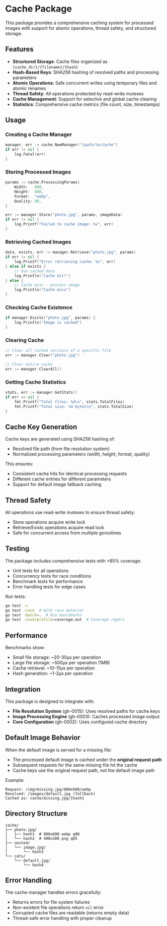 # Cache Package

This package provides a comprehensive caching system for processed images with support for atomic operations, thread safety, and structured storage.

## Features

- **Structured Storage**: Cache files organized as `{cache_dir}/{filename}/{hash}`
- **Hash-Based Keys**: SHA256 hashing of resolved paths and processing parameters
- **Atomic Operations**: Safe concurrent writes using temporary files and atomic renames
- **Thread Safety**: All operations protected by read-write mutexes
- **Cache Management**: Support for selective and global cache clearing
- **Statistics**: Comprehensive cache metrics (file count, size, timestamps)

## Usage

### Creating a Cache Manager

```go
manager, err := cache.NewManager("/path/to/cache")
if err != nil {
    log.Fatal(err)
}
```

### Storing Processed Images

```go
params := cache.ProcessingParams{
    Width:   800,
    Height:  600,
    Format:  "webp",
    Quality: 90,
}

err := manager.Store("photo.jpg", params, imageData)
if err != nil {
    log.Printf("Failed to cache image: %v", err)
}
```

### Retrieving Cached Images

```go
data, exists, err := manager.Retrieve("photo.jpg", params)
if err != nil {
    log.Printf("Error retrieving cache: %v", err)
} else if exists {
    // Use cached data
    log.Println("Cache hit!")
} else {
    // Cache miss - process image
    log.Println("Cache miss")
}
```

### Checking Cache Existence

```go
if manager.Exists("photo.jpg", params) {
    log.Println("Image is cached")
}
```

### Clearing Cache

```go
// Clear all cached versions of a specific file
err := manager.Clear("photo.jpg")

// Clear entire cache
err := manager.ClearAll()
```

### Getting Cache Statistics

```go
stats, err := manager.GetStats()
if err == nil {
    fmt.Printf("Total files: %d\n", stats.TotalFiles)
    fmt.Printf("Total size: %d bytes\n", stats.TotalSize)
}
```

## Cache Key Generation

Cache keys are generated using SHA256 hashing of:
- Resolved file path (from file resolution system)
- Normalized processing parameters (width, height, format, quality)

This ensures:
- Consistent cache hits for identical processing requests
- Different cache entries for different parameters
- Support for default image fallback caching

## Thread Safety

All operations use read-write mutexes to ensure thread safety:
- Store operations acquire write lock
- Retrieve/Exists operations acquire read lock
- Safe for concurrent access from multiple goroutines

## Testing

The package includes comprehensive tests with >85% coverage:
- Unit tests for all operations
- Concurrency tests for race conditions
- Benchmark tests for performance
- Error handling tests for edge cases

Run tests:
```bash
go test -v
go test -race  # With race detector
go test -bench=.  # Run benchmarks
go test -coverprofile=coverage.out  # Coverage report
```

## Performance

Benchmarks show:
- Small file storage: ~20-30μs per operation
- Large file storage: ~500μs per operation (1MB)
- Cache retrieval: ~10-15μs per operation
- Hash generation: ~1-2μs per operation

## Integration

This package is designed to integrate with:
- **File Resolution System** (gh-0015): Uses resolved paths for cache keys
- **Image Processing Engine** (gh-0003): Caches processed image output
- **Core Configuration** (gh-0002): Uses configured cache directory

## Default Image Behavior

When the default image is served for a missing file:
- The processed default image is cached under the **original request path**
- Subsequent requests for the same missing file hit the cache
- Cache keys use the original request path, not the default image path

Example:
```
Request: /img/missing.jpg/800x600/webp
Resolved: /images/default.jpg (fallback)
Cached as: cache/missing.jpg/{hash}
```

## Directory Structure

```
cache/
├── photo.jpg/
│   ├── hash1  # 800x600 webp q90
│   └── hash2  # 400x300 png q85
├── nested/
│   └── image.jpg/
│       └── hash3
└── cats/
    └── default.jpg/
        └── hash4
```

## Error Handling

The cache manager handles errors gracefully:
- Returns errors for file system failures
- Non-existent file operations return `nil` error
- Corrupted cache files are readable (returns empty data)
- Thread-safe error handling with proper cleanup
